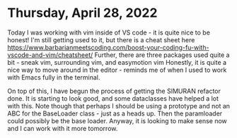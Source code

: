 # Thursday, April 28, 2022

Today I was working with vim inside of VS code - it is quite nice to be honest!
I'm still getting used to it, but there is a cheat sheet here https://www.barbarianmeetscoding.com/boost-your-coding-fu-with-vscode-and-vim/cheatsheet/
Further, there are three packages used quite a bit - sneak vim, surrounding vim, and easymotion vim
Honestly, it is quite a nice way to move around in the editor - reminds me of when I used to work with Emacs fully in the terminal.

On top of this, I have begun the process of getting the SIMURAN refactor done.
It is starting to look good, and some dataclasses have helped a lot with this.
Note though that perhaps I should be using a prototype and not an ABC for the BaseLoader class - just as a heads up.
Then the paramloader could possibly be the base loader.
Anyway, it is looking to make sense now and I can work with it more tomorrow.
